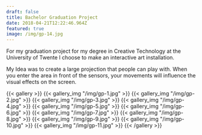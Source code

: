 ```yaml
---
draft: false
title: Bachelor Graduation Project
date: 2018-04-21T12:22:46.964Z
featured: true
image: /img/gp-14.jpg
---
```

For my graduation project for my degree in Creative Technology at the University of Twente I choose to make an interactive art installation. 

My Idea was to create a large projection that people can play with. When you enter the area in front of the sensors, your movements will influence the visual effects on the screen.

{{< gallery >}}
{{< gallery_img "/img/gp-1.jpg" >}}
{{< gallery_img "/img/gp-2.jpg" >}}
{{< gallery_img "/img/gp-3.jpg" >}}
{{< gallery_img "/img/gp-4.jpg" >}}
{{< gallery_img "/img/gp-5.jpg" >}}
{{< gallery_img "/img/gp-6.jpg" >}}
{{< gallery_img "/img/gp-7.jpg" >}}
{{< gallery_img "/img/gp-8.jpg" >}}
{{< gallery_img "/img/gp-9.jpg" >}}
{{< gallery_img "/img/gp-10.jpg" >}}
{{< gallery_img "/img/gp-11.jpg" >}}
{{< /gallery >}}
